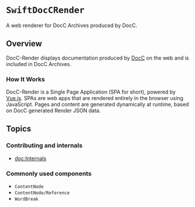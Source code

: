 # ``SwiftDocCRender``

A web renderer for DocC Archives produced by DocC.

## Overview

DocC-Render displays documentation produced by [DocC](https://www.swift.org/documentation/docc) on the web and is included in DocC Archives.

### How It Works

DocC-Render is a Single Page Application (SPA for short), powered by [Vue.js](https://vuejs.org). SPAs are web apps that are rendered entirely in the browser using JavaScript. Pages and content are generated dynamically at runtime, based on DocC generated Render JSON data.

## Topics

### Contributing and internals

- <doc:Internals>

### Commonly used components

- ``ContentNode``
- ``ContentNode/Reference``
- ``WordBreak``

<!-- Copyright (c) 2021 Apple Inc and the Swift Project authors. All Rights Reserved. -->
